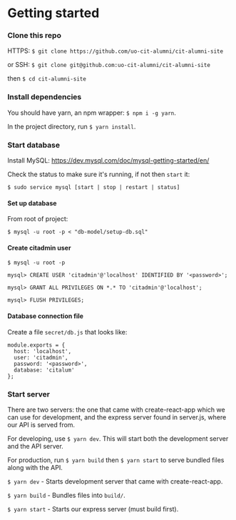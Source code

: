 # Getting started

### Clone this repo
HTTPS: `$ git clone https://github.com/uo-cit-alumni/cit-alumni-site`

or SSH: `$ git clone git@github.com:uo-cit-alumni/cit-alumni-site`

then `$ cd cit-alumni-site`

### Install dependencies
You should have yarn, an npm wrapper: `$ npm i -g yarn`.

In the project directory, run `$ yarn install`.

### Start database
Install MySQL: https://dev.mysql.com/doc/mysql-getting-started/en/

Check the status to make sure it's running, if not then `start` it:

`$ sudo service mysql [start | stop | restart | status]`

#### Set up database
From root of project:

`$ mysql -u root -p < "db-model/setup-db.sql"`

#### Create citadmin user
`$ mysql -u root -p`

`mysql> CREATE USER 'citadmin'@'localhost' IDENTIFIED BY '<password>';`

`mysql> GRANT ALL PRIVILEGES ON *.* TO 'citadmin'@'localhost';`

`mysql> FLUSH PRIVILEGES;`

#### Database connection file
Create a file `secret/db.js` that looks like:

```
module.exports = {
  host: 'localhost',
  user: 'citadmin',
  password: '<password>',
  database: 'citalum'
};
```

### Start server

There are two servers: the one that came with create-react-app which we can use
for development, and the express server found in server.js, where our API is
served from.

For developing, use `$ yarn dev`. This will start both the development server
and the API server.

For production, run `$ yarn build` then `$ yarn start` to serve bundled files
along with the API.

`$ yarn dev` - Starts development server that came with create-react-app.

`$ yarn build` - Bundles files into `build/`.

`$ yarn start` - Starts our express server (must build first).
